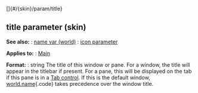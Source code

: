 []{#/{skin}/param/title}
## title parameter (skin)
**See also:**
:   [name var (world)](#/world/var/name)
:   [icon parameter](#/%7Bskin%7D/param/icon)
<!-- -->
**Applies to:**
:   [Main](#/%7Bskin%7D/control/main)
<!-- -->
**Format:**
:   string
The title of this window or pane. For a window, the title will appear in
the titlebar if present. For a pane, this will be displayed on the tab
if this pane is in a [Tab control](#/%7Bskin%7D/control/tab).
If this is the default window, [world.name](#/world/var/name){.code}
takes precedence over the window title.